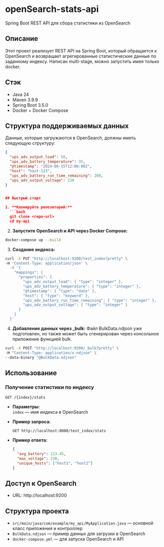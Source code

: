 # openSearch-stats-api

Spring Boot REST API для сбора статистики из OpenSearch

## Описание

Этот проект реализует REST API на Spring Boot, который обращается к OpenSearch и возвращает агрегированные статистические данные по заданному индексу.
Написан multi-stage, можно запустить имея только docker.

## Стэк

- Java 24
- Maven 3.9.9
- Spring Boot 3.5.0
- Docker + Docker Compose

## Структура поддерживаемых данных

Данные, которые загружаются в OpenSearch, должны иметь следующую структуру:

```json
{
  "ups_adv_output_load": 50,
  "ups_adv_battery_temperature": 35,
  "@timestamp": "2024-06-15T12:00:00Z",
  "host": "host-123",
  "ups_adv_battery_run_time_remaining": 200,
  "ups_adv_output_voltage": 230
}


## Быстрый старт

1. **Клонируйте репозиторий:**
  ```bash
  git clone <repo-url>
  cd my-api
  ```

2. **Запустите OpenSearch и API через Docker Compose:**
  ```bash
  docker-compose up --build
  ```

3. **Создание индекса:**
  ```bash
  curl -X PUT "http://localhost:9200/test_index?pretty" \
  -H 'Content-Type: application/json' \
    -d '{
      "mappings": {
        "properties": {
          "ups_adv_output_load": { "type": "integer" },
          "ups_adv_battery_temperature": { "type": "integer" },
          "@timestamp": { "type": "date" },
          "host": { "type": "keyword" },
          "ups_adv_battery_run_time_remaining": { "type": "integer" },
          "ups_adv_output_voltage": { "type": "integer" }
        }
      }
    }'
  ```

4. **Добавление данных через _bulk:**
Файл BulkData.ndjson уже подготовлен, но также может быть сгенерирован через консольное приложение функцией bulk.

  ```bash
  curl -X POST "http://localhost:9200/_bulk?pretty" \
  -H "Content-Type: application/x-ndjson" \
  --data-binary "@BulkData.ndjson"
  ```

## Использование

### Получение статистики по индексу

`GET /{index}/stats`

- **Параметры:**  
  `index` — имя индекса в OpenSearch

- **Пример запроса:**
  ```
  GET http://localhost:8080/test_index/stats
  ```

- **Пример ответа:**
  ```json
  {
    "avg_battery": 123.45,
    "max_voltage": 230,
    "unique_hosts": ["host1", "host2"]
  }
  ```

## Доступ к OpenSearch

- URL: http://localhost:9200

## Структура проекта

- `src/main/java/com/example/my_api/MyApplication.java` — основной класс приложения и контроллер
- `BulkData.ndjson` — пример данных для загрузки в OpenSearch
- `docker-compose.yml` — для запуска OpenSearch и API
